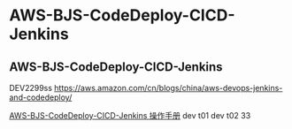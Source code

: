# AWS-BJS-CodeDeploy-CICD-Jenkins
## AWS-BJS-CodeDeploy-CICD-Jenkins
DEV2299ss
https://aws.amazon.com/cn/blogs/china/aws-devops-jenkins-and-codedeploy/

[AWS-BJS-CodeDeploy-CICD-Jenkins 操作手册](AWS-BJS-CodeDeploy-CICD-Jenkins.md) 
dev t01 dev t02 33

